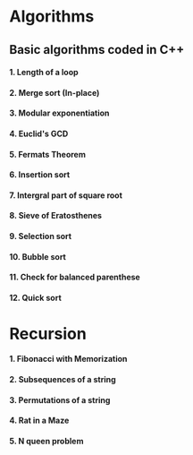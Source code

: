 # Algorithms
## Basic algorithms coded in C++
####  1. Length of a loop
####  2. Merge sort (In-place)
####  3. Modular exponentiation 
####  4. Euclid's GCD
####  5. Fermats Theorem
####  6. Insertion sort
####  7. Intergral part of square root
####  8. Sieve of Eratosthenes
####  9. Selection sort
####  10. Bubble sort
####  11. Check for balanced parenthese
####  12. Quick sort
# Recursion
#### 1. Fibonacci with Memorization
#### 2. Subsequences of a string
#### 3. Permutations of a string
#### 4. Rat in a Maze 
#### 5. N queen problem
